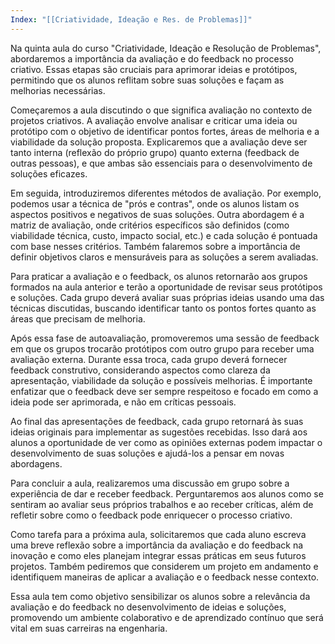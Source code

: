 ```yaml
---
Index: "[[Criatividade, Ideação e Res. de Problemas]]"
---
```

Na quinta aula do curso "Criatividade, Ideação e Resolução de Problemas", abordaremos a importância da avaliação e do feedback no processo criativo. Essas etapas são cruciais para aprimorar ideias e protótipos, permitindo que os alunos reflitam sobre suas soluções e façam as melhorias necessárias.

Começaremos a aula discutindo o que significa avaliação no contexto de projetos criativos. A avaliação envolve analisar e criticar uma ideia ou protótipo com o objetivo de identificar pontos fortes, áreas de melhoria e a viabilidade da solução proposta. Explicaremos que a avaliação deve ser tanto interna (reflexão do próprio grupo) quanto externa (feedback de outras pessoas), e que ambas são essenciais para o desenvolvimento de soluções eficazes.

Em seguida, introduziremos diferentes métodos de avaliação. Por exemplo, podemos usar a técnica de "prós e contras", onde os alunos listam os aspectos positivos e negativos de suas soluções. Outra abordagem é a matriz de avaliação, onde critérios específicos são definidos (como viabilidade técnica, custo, impacto social, etc.) e cada solução é pontuada com base nesses critérios. Também falaremos sobre a importância de definir objetivos claros e mensuráveis para as soluções a serem avaliadas.

Para praticar a avaliação e o feedback, os alunos retornarão aos grupos formados na aula anterior e terão a oportunidade de revisar seus protótipos e soluções. Cada grupo deverá avaliar suas próprias ideias usando uma das técnicas discutidas, buscando identificar tanto os pontos fortes quanto as áreas que precisam de melhoria.

Após essa fase de autoavaliação, promoveremos uma sessão de feedback em que os grupos trocarão protótipos com outro grupo para receber uma avaliação externa. Durante essa troca, cada grupo deverá fornecer feedback construtivo, considerando aspectos como clareza da apresentação, viabilidade da solução e possíveis melhorias. É importante enfatizar que o feedback deve ser sempre respeitoso e focado em como a ideia pode ser aprimorada, e não em críticas pessoais.

Ao final das apresentações de feedback, cada grupo retornará às suas ideias originais para implementar as sugestões recebidas. Isso dará aos alunos a oportunidade de ver como as opiniões externas podem impactar o desenvolvimento de suas soluções e ajudá-los a pensar em novas abordagens.

Para concluir a aula, realizaremos uma discussão em grupo sobre a experiência de dar e receber feedback. Perguntaremos aos alunos como se sentiram ao avaliar seus próprios trabalhos e ao receber críticas, além de refletir sobre como o feedback pode enriquecer o processo criativo.

Como tarefa para a próxima aula, solicitaremos que cada aluno escreva uma breve reflexão sobre a importância da avaliação e do feedback na inovação e como eles planejam integrar essas práticas em seus futuros projetos. Também pediremos que considerem um projeto em andamento e identifiquem maneiras de aplicar a avaliação e o feedback nesse contexto.

Essa aula tem como objetivo sensibilizar os alunos sobre a relevância da avaliação e do feedback no desenvolvimento de ideias e soluções, promovendo um ambiente colaborativo e de aprendizado contínuo que será vital em suas carreiras na engenharia.